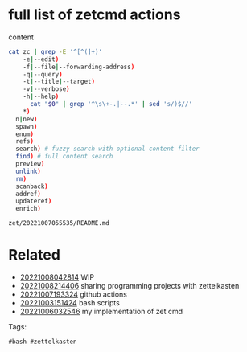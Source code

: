# full list of zetcmd actions

content

```bash
cat zc | grep -E '^[^(]+)'
    -e|--edit)
    -f|--file|--forwarding-address)
    -q|--query)
    -t|--title|--target)
    -v|--verbose)
    -h|--help)
      cat "$0" | grep '^\s\+-.|--.*' | sed 's/)$//'
    *)
  n|new)
  spawn)
  enum)
  refs)
  search) # fuzzy search with optional content filter
  find) # full content search
  preview)
  unlink)
  rm)
  scanback)
  addref)
  updateref)
  enrich)
```

` zet/20221007055535/README.md `

# Related

- [20221008042814](/zet/20221008042814/README.md) WIP
- [20221008214406](/zet/20221008214406/README.md) sharing programming projects with zettelkasten
- [20221007193324](/zet/20221007193324/README.md) github actions
- [20221003151424](/zet/20221003151424/README.md) bash scripts
- [20221006032546](/zet/20221006032546/README.md) my implementation of zet cmd

Tags:

    #bash #zettelkasten 
